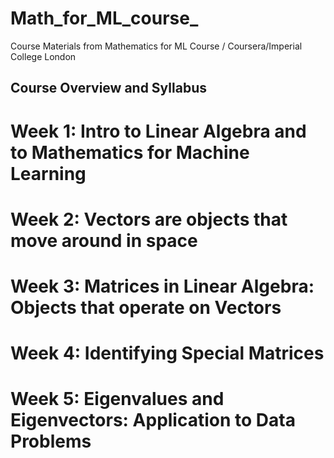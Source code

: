# Math_for_ML_course_
Course Materials from Mathematics for ML Course / Coursera/Imperial College London


## Course Overview and Syllabus
# Week 1: Intro to Linear Algebra and to Mathematics for Machine Learning
# Week 2: Vectors are objects that move around in space
# Week 3: Matrices in Linear Algebra: Objects that operate on Vectors
# Week 4: Identifying Special Matrices
# Week 5: Eigenvalues and Eigenvectors: Application to Data Problems
